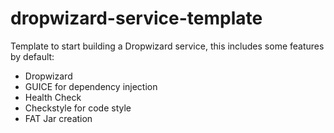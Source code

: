 # dropwizard-service-template
Template to start building a Dropwizard service, this includes some features by default:

- Dropwizard
- GUICE for dependency injection
- Health Check
- Checkstyle for code style
- FAT Jar creation
